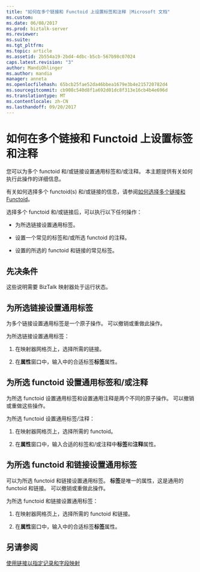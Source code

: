 ```yaml
---
title: "如何在多个链接和 Functoid 上设置标签和注释 |Microsoft 文档"
ms.custom: 
ms.date: 06/08/2017
ms.prod: biztalk-server
ms.reviewer: 
ms.suite: 
ms.tgt_pltfrm: 
ms.topic: article
ms.assetid: 2b554a19-2bd4-4dbc-b5cb-567b98c07024
caps.latest.revision: "3"
author: MandiOhlinger
ms.author: mandia
manager: anneta
ms.openlocfilehash: 65bcb25fae52da46bbea1679e3b4e215720782d4
ms.sourcegitcommit: cb908c540d8f1a692d01dc8f313e16cb4b4e696d
ms.translationtype: MT
ms.contentlocale: zh-CN
ms.lasthandoff: 09/20/2017
---
```

# <a name="how-to-set-label-and-comment-on-multiple-links-and-functoids"></a>如何在多个链接和 Functoid 上设置标签和注释
您可以为多个 functoid 和/或链接设置通用标签和/或注释。 本主题提供有关如何执行此操作的详细信息。  
  
 有关如何选择多个 functoid(s) 和/或链接的信息，请参阅[如何选择多个链接和 Functoid](../core/how-to-select-multiple-links-and-functoids.md)。  
  
 选择多个 functoid 和/或链接后，可以执行以下任何操作：  
  
-   为所选链接设置通用标签。  
  
-   设置一个常见的标签和/或所选 functoid 的注释。  
  
-   设置的所选的 functoid 和链接的常见标签。  
  
## <a name="prerequisites"></a>先决条件  
 这些说明需要 BizTalk 映射器处于运行状态。  
  
## <a name="to-set-a-common-label-for-selected-links"></a>为所选链接设置通用标签  
 为多个链接设置通用标签是一个原子操作。 可以撤销或重做此操作。  
  
 为所选链接设置通用标签：  
  
1.  在映射器网格页上，选择所需的链接。  
  
2.  在**属性**窗口中，输入中的合适标签**标签**属性。  
  
## <a name="to-set-a-common-label-andor-comment-for-selected-functoids"></a>为所选 functoid 设置通用标签和/或注释  
 为所选 functoid 设置通用标签和设置通用注释是两个不同的原子操作。 可以撤销或重做这些操作。  
  
 为所选 functoid 设置通用标签/注释：  
  
1.  在映射器网格页上，选择所需的 functoid。  
  
2.  在**属性**窗口中，输入合适的标签和/或注释中**标签**和**注释**属性。  
  
## <a name="to-set-a-common-label-for-selected-functoids-and-links"></a>为所选 functoid 和链接设置通用标签  
 可以为所选 functoid 和链接设置通用标签。 **标签**是唯一的属性，这是通用的 functoid 和链接。 可以撤销或重做此操作。  
  
 为所选 functoid 和链接设置通用标签：  
  
1.  在映射器网格页上，选择所需的 functoid 和链接。  
  
2.  在**属性**窗口中，输入中的合适标签**标签**属性。  
  
## <a name="see-also"></a>另请参阅  
 [使用链接以指定记录和字段映射](../core/using-links-to-specify-record-and-field-mappings.md)